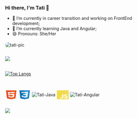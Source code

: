 ### Hi there, I'm Tati 👋

- 🔭 I’m currently in career transition and working on FrontEnd development;
- 🌱 I’m currently learning Java and Angular;
- 😄 Pronouns: She/Her

<img align="middle" alt="tati-pic" height="300" style="border-radius:150px;" src="https://media.tenor.com/-D7Sjj4LXbAAAAAC/iam-looking-for-someone-to-share-in-an-adventure-gandalf.gif">

##

<picture>
<source 
  srcset="https://github-readme-stats.vercel.app/api?username=tatianemoraesp&show_icons=true&theme=dark"
  media="(prefers-color-scheme: dark)"
/>
<source
  srcset="https://github-readme-stats.vercel.app/api?username=tatianemoraesp&show_icons=true"
  media="(prefers-color-scheme: light), (prefers-color-scheme: no-preference)"
/>
<img src="https://github-readme-stats.vercel.app/api?username=tatianemoraesp&show_icons=true" />
</picture>

##

[![Top Langs](https://github-readme-stats.vercel.app/api/top-langs/?username=tatianemoraesp)](https://github.com/tatianemoraesp/github-readme-stats)

##

<div style="display: inline_block"><br>
  <img align="center" alt="Tati-HTML" height="30" width="40" src="https://raw.githubusercontent.com/devicons/devicon/master/icons/html5/html5-original.svg">
  <img align="center" alt="Tati-CSS" height="30" width="40" src="https://raw.githubusercontent.com/devicons/devicon/master/icons/css3/css3-original.svg">
  <img align="center" alt="Tati-Java" height="30" width="40" src="https://cdn.jsdelivr.net/gh/devicons/devicon/icons/java/java-plain.svg">
  <img align="center" alt="Tati-Js" height="30" width="40" src="https://raw.githubusercontent.com/devicons/devicon/master/icons/javascript/javascript-plain.svg">
  <img align="center" alt="Tati-Angular" height="30" width="40" src="https://cdn.jsdelivr.net/gh/devicons/devicon/icons/angularjs/angularjs-original.svg">
  
  ##

<div> 
  <a href="https://www.linkedin.com/in/tatianemoraesp/" target="_blank"><img src="https://img.shields.io/badge/-LinkedIn-%230077B5?style=for-the-badge&logo=linkedin&logoColor=white" target="_blank"></a>  
</div>



